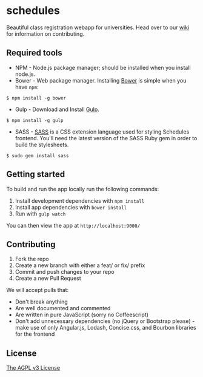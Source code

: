 schedules
=========

Beautiful class registration webapp for universities. Head over to our [wiki](https://github.com/timkendall/schedules/wiki) for information on contributing.

## Required tools
* NPM - Node.js package manager; should be installed when you install node.js.
* Bower - Web package manager. Installing [Bower](http://bower.io/) is simple when you have `npm`:

```
$ npm install -g bower
```
* Gulp - Download and Install [Gulp](http://gulpjs.com/).

```
$ npm install -g gulp
```
* SASS - [SASS](http://sass-lang.com) is a CSS extension language used for styling Schedules frontend. You'll need the latest version of the SASS Ruby gem in order to build the stylesheets.

```
$ sudo gem install sass
```


## Getting started
To build and run the app locally run the following commands:

1. Install development dependencies with `npm install`
2. Install app dependencies with `bower install`
3. Run with `gulp watch`

You can then view the app at `http://localhost:9000/`

## Contributing
1. Fork the repo
2. Create a new branch with either a feat/ or fix/ prefix
3. Commit and push changes to your repo
4. Create a new Pull Request

We will accept pulls that:
* Don't break anything
* Are well documented and commented
* Are written in pure JavaScript (sorry no Coffeescript)
* Don't add unnecessary dependencies (no jQuery or Bootstrap please) - make use of only Angular.js, Lodash, Concise.css, and Bourbon libraries for the frontend

## License
[The AGPL v3 License](http://www.gnu.org/licenses/agpl-3.0.html)
